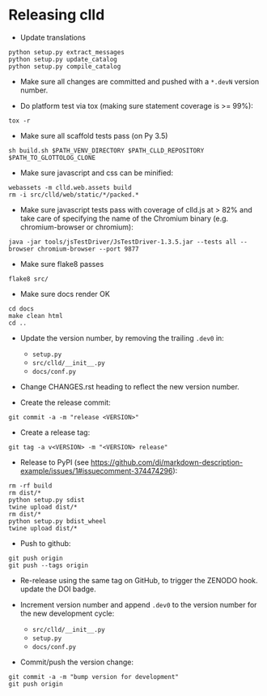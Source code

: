 Releasing clld
==============

- Update translations
```shell
python setup.py extract_messages
python setup.py update_catalog
python setup.py compile_catalog
```

- Make sure all changes are committed and pushed with a `*.devN` version number.

- Do platform test via tox (making sure statement coverage is >= 99%):
```shell
tox -r
```

- Make sure all scaffold tests pass (on Py 3.5)
```shell
sh build.sh $PATH_VENV_DIRECTORY $PATH_CLLD_REPOSITORY $PATH_TO_GLOTTOLOG_CLONE
```

- Make sure javascript and css can be minified:
```shell
webassets -m clld.web.assets build
rm -i src/clld/web/static/*/packed.*
```

- Make sure javascript tests pass with coverage of clld.js at > 82% and take
  care of specifying the name of the Chromium binary (e.g. chromium-browser or
  chromium):
```shell
java -jar tools/jsTestDriver/JsTestDriver-1.3.5.jar --tests all --browser chromium-browser --port 9877
```

- Make sure flake8 passes
```shell
flake8 src/
```

- Make sure docs render OK
```shell
cd docs
make clean html
cd ..
```

- Update the version number, by removing the trailing `.dev0` in:
  - `setup.py`
  - `src/clld/__init__.py`
  - `docs/conf.py`

- Change CHANGES.rst heading to reflect the new version number.

- Create the release commit:
```shell
git commit -a -m "release <VERSION>"
```

- Create a release tag:
```shell
git tag -a v<VERSION> -m "<VERSION> release"
```

- Release to PyPI (see https://github.com/di/markdown-description-example/issues/1#issuecomment-374474296):
```shell
rm -rf build
rm dist/*
python setup.py sdist
twine upload dist/*
rm dist/*
python setup.py bdist_wheel
twine upload dist/*
```

- Push to github:
```shell
git push origin
git push --tags origin
```

- Re-release using the same tag on GitHub, to trigger the ZENODO hook.
  update the DOI badge.

- Increment version number and append `.dev0` to the version number for the new development cycle:
  - `src/clld/__init__.py`
  - `setup.py`
  - `docs/conf.py`

- Commit/push the version change:
```shell
git commit -a -m "bump version for development"
git push origin
```
